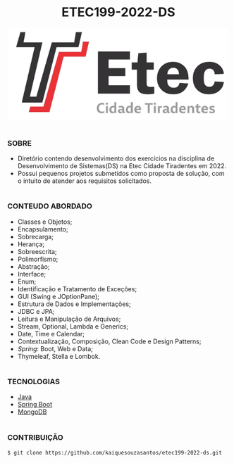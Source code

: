 <h1 align=center>ETEC199-2022-DS</h1>

<p align="center">
  <img src="etec_l.png" width="500">
</p>

#
### SOBRE

- Diretório contendo desenvolvimento dos exercícios na disciplina de Desenvolvimento de Sistemas(DS) na Etec Cidade Tiradentes em 2022.
- Possui pequenos projetos submetidos como proposta de solução, com o intuito de atender aos requisitos solicitados.

#
### CONTEUDO ABORDADO

- Classes e Objetos;
- Encapsulamento;
- Sobrecarga;
- Herança;
- Sobreescrita;
- Polimorfismo; 
- Abstração;
- Interface;
- Enum;
- Identificação e Tratamento de Exceções;
- GUI (Swing e JOptionPane);
- Estrutura de Dados e Implementações;
- JDBC e JPA;
- Leitura e Manipulação de Arquivos;
- Stream, Optional, Lambda e Generics;
- Date, Time e Calendar;
- Contextualização, Composição, Clean Code e Design Patterns;
- *Spring*: Boot, Web e Data;
- Thymeleaf, Stella e Lombok.

#
### TECNOLOGIAS
- [Java](https://docs.oracle.com/en/java)
- [Spring Boot]()
- [MongoDB]()

#
### CONTRIBUIÇÃO

```
$ git clone https://github.com/kaiquesouzasantos/etec199-2022-ds.git 
```
